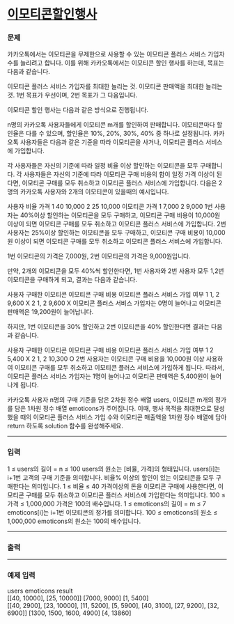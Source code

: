 # [이모티콘할인행사](https://school.programmers.co.kr/learn/courses/30/lessons/150368)

<div align = center>

</div>

### 문제

카카오톡에서는 이모티콘을 무제한으로 사용할 수 있는 이모티콘 플러스 서비스 가입자 수를 늘리려고 합니다.
이를 위해 카카오톡에서는 이모티콘 할인 행사를 하는데, 목표는 다음과 같습니다.

이모티콘 플러스 서비스 가입자를 최대한 늘리는 것.
이모티콘 판매액을 최대한 늘리는 것.
1번 목표가 우선이며, 2번 목표가 그 다음입니다.

이모티콘 할인 행사는 다음과 같은 방식으로 진행됩니다.

n명의 카카오톡 사용자들에게 이모티콘 m개를 할인하여 판매합니다.
이모티콘마다 할인율은 다를 수 있으며, 할인율은 10%, 20%, 30%, 40% 중 하나로 설정됩니다.
카카오톡 사용자들은 다음과 같은 기준을 따라 이모티콘을 사거나, 이모티콘 플러스 서비스에 가입합니다.

각 사용자들은 자신의 기준에 따라 일정 비율 이상 할인하는 이모티콘을 모두 구매합니다.
각 사용자들은 자신의 기준에 따라 이모티콘 구매 비용의 합이 일정 가격 이상이 된다면, 이모티콘 구매를 모두 취소하고 이모티콘 플러스 서비스에 가입합니다.
다음은 2명의 카카오톡 사용자와 2개의 이모티콘이 있을때의 예시입니다.

사용자 비율 가격
1 40 10,000
2 25 10,000
이모티콘 가격
1 7,000
2 9,000
1번 사용자는 40%이상 할인하는 이모티콘을 모두 구매하고, 이모티콘 구매 비용이 10,000원 이상이 되면 이모티콘 구매를 모두 취소하고 이모티콘 플러스 서비스에 가입합니다.
2번 사용자는 25%이상 할인하는 이모티콘을 모두 구매하고, 이모티콘 구매 비용이 10,000원 이상이 되면 이모티콘 구매를 모두 취소하고 이모티콘 플러스 서비스에 가입합니다.

1번 이모티콘의 가격은 7,000원, 2번 이모티콘의 가격은 9,000원입니다.

만약, 2개의 이모티콘을 모두 40%씩 할인한다면, 1번 사용자와 2번 사용자 모두 1,2번 이모티콘을 구매하게 되고, 결과는 다음과 같습니다.

사용자 구매한 이모티콘 이모티콘 구매 비용 이모티콘 플러스 서비스 가입 여부
1 1, 2 9,600 X
2 1, 2 9,600 X
이모티콘 플러스 서비스 가입자는 0명이 늘어나고 이모티콘 판매액은 19,200원이 늘어납니다.

하지만, 1번 이모티콘을 30% 할인하고 2번 이모티콘을 40% 할인한다면 결과는 다음과 같습니다.

사용자 구매한 이모티콘 이모티콘 구매 비용 이모티콘 플러스 서비스 가입 여부
1 2 5,400 X
2 1, 2 10,300 O
2번 사용자는 이모티콘 구매 비용을 10,000원 이상 사용하여 이모티콘 구매를 모두 취소하고 이모티콘 플러스 서비스에 가입하게 됩니다.
따라서, 이모티콘 플러스 서비스 가입자는 1명이 늘어나고 이모티콘 판매액은 5,400원이 늘어나게 됩니다.

카카오톡 사용자 n명의 구매 기준을 담은 2차원 정수 배열 users, 이모티콘 m개의 정가를 담은 1차원 정수 배열 emoticons가 주어집니다. 이때, 행사 목적을 최대한으로 달성했을 때의 이모티콘 플러스 서비스 가입 수와 이모티콘 매출액을 1차원 정수 배열에 담아 return 하도록 solution 함수를 완성해주세요.

---

### 입력

1 ≤ users의 길이 = n ≤ 100
users의 원소는 [비율, 가격]의 형태입니다.
users[i]는 i+1번 고객의 구매 기준을 의미합니다.
비율% 이상의 할인이 있는 이모티콘을 모두 구매한다는 의미입니다.
1 ≤ 비율 ≤ 40
가격이상의 돈을 이모티콘 구매에 사용한다면, 이모티콘 구매를 모두 취소하고 이모티콘 플러스 서비스에 가입한다는 의미입니다.
100 ≤ 가격 ≤ 1,000,000
가격은 100의 배수입니다.
1 ≤ emoticons의 길이 = m ≤ 7
emoticons[i]는 i+1번 이모티콘의 정가를 의미합니다.
100 ≤ emoticons의 원소 ≤ 1,000,000
emoticons의 원소는 100의 배수입니다.

---

### 출력

---

### 예제 입력

users emoticons result <br/>
[[40, 10000], [25, 10000]] [7000, 9000] [1, 5400] <br/>
[[40, 2900], [23, 10000], [11, 5200], [5, 5900], [40, 3100], [27, 9200], [32, 6900]] [1300, 1500, 1600, 4900] [4, 13860]
